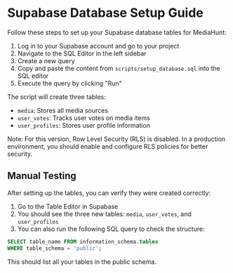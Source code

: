 # Supabase Database Setup Guide

Follow these steps to set up your Supabase database tables for MediaHunt:

1. Log in to your Supabase account and go to your project
2. Navigate to the SQL Editor in the left sidebar
3. Create a new query
4. Copy and paste the content from `scripts/setup_database.sql` into the SQL editor
5. Execute the query by clicking "Run"

The script will create three tables:
- `media`: Stores all media sources
- `user_votes`: Tracks user votes on media items
- `user_profiles`: Stores user profile information

Note: For this version, Row Level Security (RLS) is disabled. In a production environment, you should enable and configure RLS policies for better security.

## Manual Testing

After setting up the tables, you can verify they were created correctly:

1. Go to the Table Editor in Supabase
2. You should see the three new tables: `media`, `user_votes`, and `user_profiles`
3. You can also run the following SQL query to check the structure:

```sql
SELECT table_name FROM information_schema.tables 
WHERE table_schema = 'public';
```

This should list all your tables in the public schema. 